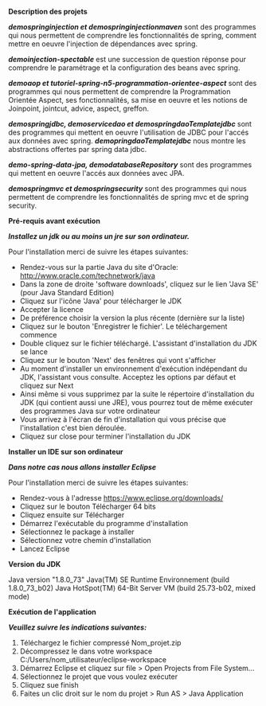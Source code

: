 __Description des projets__

__*demospringinjection et demospringinjectionmaven*__ sont des programmes qui nous permettent de comprendre les fonctionnalités de spring, comment mettre en oeuvre l'injection de dépendances avec spring.

__*demoinjection-spectable*__ est une succession de question réponse pour comprendre le paramétrage et la configuration des beans avec spring.

__*demoaop et tutoriel-spring-n5-programmation-orientee-aspect*__ sont des programmes qui nous permettent de comprendre la Programmation Orientée Aspect, ses fonctionnalités, sa mise en oeuvre et les notions de Joinpoint, jointcut, advice, aspect, greffon.

__*demospringjdbc, demoservicedao et demospringdaoTemplatejdbc*__ sont des programmes qui mettent en oeuvre l'utilisation de JDBC pour l'accés aux données avec spring. __*demopringdaoTemplatejdbc*__ nous montre les abstractions offertes par spring data jdbc.

__*demo-spring-data-jpa, demodatabaseRepository*__ sont des programmes qui mettent en oeuvre l'accés aux données avec JPA.

__*demospringmvc et demospringsecurity*__ sont des programmes qui nous permettent de comprendre les fonctionnalités de spring mvc et de spring security.  

__Pré-requis avant exécution__

__*Installez un jdk ou au moins un jre sur son ordinateur.*__

Pour l'installation merci de suivre les étapes suivantes:
* Rendez-vous sur la partie Java du site d'Oracle: http://www.oracle.com/technetwork/java
* Dans la zone de droite 'software downloads', cliquez sur le lien 'Java SE' (pour Java Standard Edition)
* Cliquez sur l'icône 'Java' pour télécharger le JDK
* Accepter la licence
* De préférence choisir la version la plus récente (dernière sur la liste)
* Cliquez sur le bouton 'Enregistrer le fichier'. Le téléchargement commence
* Double cliquez sur le fichier téléchargé. L'assistant d'installation du JDK se lance
* Cliquez sur le bouton 'Next' des fenêtres qui vont s'afficher
* Au moment d'installer un environnement d'exécution indépendant du JDK, l'assistant vous consulte. Acceptez les options par défaut et cliquez sur Next
* Ainsi même si vous supprimez par la suite le répertoire d'installation du JDK (qui contient aussi une JRE), vous pourrez tout de même exécuter des programmes Java sur votre ordinateur
* Vous arrivez à l'écran de fin d'installation qui vous précise que l'installation c'est bien déroulée.
* Cliquez sur close pour terminer l'installation du JDK

__Installer un IDE sur son ordinateur__
 
__*Dans notre cas nous allons installer Eclipse*__

Pour l'installation merci de suivre les étapes suivantes:
* Rendez-vous à l'adresse https://www.eclipse.org/downloads/
* Cliquez sur le bouton Télécharger 64 bits
* Cliquez ensuite sur Télécharger
* Démarrez l'exécutable du programme d'installation
* Sélectionnez le package à installer
* Sélectionnez votre chemin d'installation
* Lancez Eclipse 

__Version du JDK__

Java version "1.8.0_73"
  Java(TM) SE Runtime Environnement (build 1.8.0_73_b02)
  Java HotSpot(TM) 64-Bit Server VM (build 25.73-b02, mixed mode)

__Exécution de l'application__

__*Veuillez suivre les indications suivantes:*__
1. Téléchargez le fichier compressé Nom_projet.zip
2. Décompressez le dans votre workspace C:/Users/nom_utilisateur/eclipse-workspace
3. Démarrez Eclipse et cliquez sur file > Open Projects from File System...
4. Sélectionnez le projet que vous voulez exécuter
5. Cliquez sue finish
6. Faites un clic droit sur le nom du projet > Run AS > Java Application
